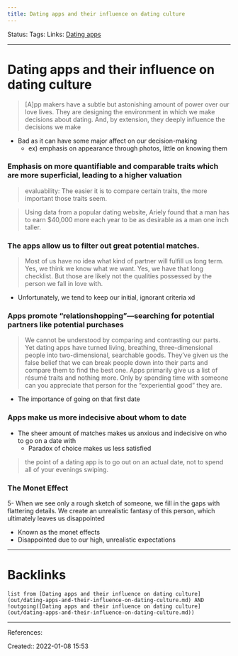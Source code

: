 ```yaml
---
title: Dating apps and their influence on dating culture
---
```

Status: 
Tags: 
Links: [Dating apps](out/dating-apps.md)
___
# Dating apps and their influence on dating culture
> [A]pp makers have a subtle but astonishing amount of power over our love lives. They are designing the environment in which we make decisions about dating. And, by extension, they deeply influence the decisions we make
- Bad as it can have some major affect on our decision-making
	- ex) emphasis on appearance through photos, little on knowing them

### Emphasis on more quantifiable and comparable traits which are more superficial, leading to a higher valuation
> evaluability: The easier it is to compare certain traits, the more important those traits seem.

> Using data from a popular dating website, Ariely found that a man has to earn $40,000 more each year to be as desirable as a man one inch taller.

### The apps allow us to filter out great potential matches.
> Most of us have no idea what kind of partner will fulfill us long term. Yes, we think we know what we want. Yes, we have that long checklist. But those are likely not the qualities possessed by the person we fall in love with.
- Unfortunately, we tend to keep our initial, ignorant criteria xd

### Apps promote “relationshopping”—searching for potential partners like potential purchases
> We cannot be understood by comparing and contrasting our parts. Yet dating apps have turned living, breathing, three-dimensional people into two-dimensional, searchable goods. They’ve given us the false belief that we can break people down into their parts and compare them to find the best one. Apps primarily give us a list of résumé traits and nothing more. Only by spending time with someone can you appreciate that person for the “experiential good” they are.
- The importance of going on that first date

### Apps make us more indecisive about whom to date
- The sheer amount of matches makes us anxious and indecisive on who to go on a date with
	- Paradox of choice makes us less satisfied
> the point of a dating app is to go out on an actual date, not to spend all of your evenings swiping.

### The Monet Effect
5- When we see only a rough sketch of someone, we fill in the gaps with flattering details. We create an unrealistic fantasy of this person, which ultimately leaves us disappointed
- Known as the monet effects
- Disappointed due to our high, unrealistic expectations

___
# Backlinks
```dataview
list from [Dating apps and their influence on dating culture](out/dating-apps-and-their-influence-on-dating-culture.md) AND !outgoing([Dating apps and their influence on dating culture](out/dating-apps-and-their-influence-on-dating-culture.md))
```
___
References:

Created:: 2022-01-08 15:53
